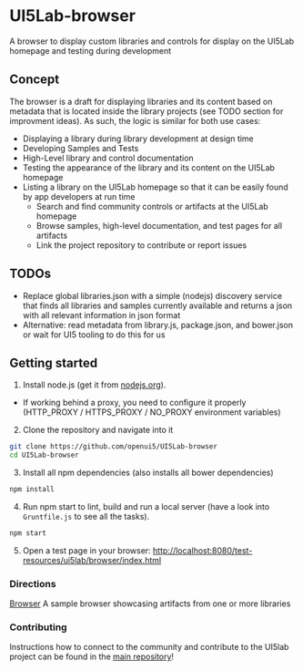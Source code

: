 # UI5Lab-browser
A browser to display custom libraries and controls for display on the UI5Lab homepage and testing during development

## Concept

The browser is a draft for displaying libraries and its content based on metadata that is located inside the library projects (see TODO section for improvment ideas). As such, the logic is similar for both use cases:
* Displaying a library during library development at design time
 * Developing Samples and Tests
 * High-Level library and control documentation
 * Testing the appearance of the library and its content on the UI5Lab homepage
* Listing a library on the UI5Lab homepage so that it can be easily found by app developers at run time
  * Search and find community controls or artifacts at the UI5Lab homepage
  * Browse samples, high-level documentation, and test pages for all artifacts
  * Link the project repository to contribute or report issues

## TODOs
* Replace global libraries.json with a simple (nodejs) discovery service that finds all libraries and samples currently available and returns a json with all relevant information in json format
* Alternative: read metadata from library.js, package.json, and bower.json or wait for UI5 tooling to do this for us

## Getting started

1. Install node.js (get it from [nodejs.org](http://nodejs.org/)).
 * If working behind a proxy, you need to configure it properly (HTTP_PROXY / HTTPS_PROXY / NO_PROXY environment variables)

2. Clone the repository and navigate into it
```sh
git clone https://github.com/openui5/UI5Lab-browser
cd UI5Lab-browser
```
3. Install all npm dependencies (also installs all bower dependencies)
```sh
npm install
```

4. Run npm start to lint, build and run a local server (have a look into `Gruntfile.js` to see all the tasks).
```sh
npm start
```

5. Open a test page in your browser: [http://localhost:8080/test-resources/ui5lab/browser/index.html](http://localhost:8080/test-resources/ui5lab/browser/index.html)

### Directions

[Browser](http://localhost:8080/test-resources/ui5lab/browser/index.html) A sample browser showcasing artifacts from one or more libraries

### Contributing

Instructions how to connect to the community and contribute to the UI5lab project can be found in the [main repository](https://github.com/openui5/UI5Lab/)!
